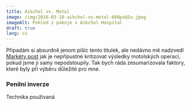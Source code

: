 ```yaml
---
title: Aikchol vs. Motol
image: /img/2016-03-18-aikchol-vs-motol-660px@1x.jpeg
imageAlt: Pohled z pokoje v Aikchol Hospital
draft: true
lang: cs
---
```


Připadám si absurdně jenom píšíc tento titulek, ale nedávno mě nadzvedl [Markéty post](http://themarketka.blogspot.cz/2016/03/srovnani-operace-v-motole-v-thajsku.html) jak je nepřípustné kritizovat výsledky motolských operací, pokud jsme ji samy nepodstoupily. Tak bych ráda zesumarizovala faktory, které byly při výběru důležité pro mne.

### Penilní inverze
Technika používaná